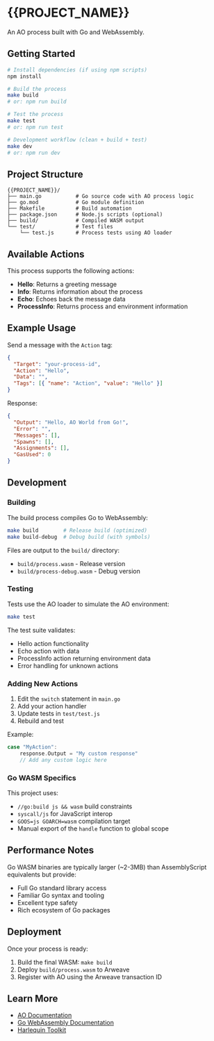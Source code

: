 # {{PROJECT_NAME}}

An AO process built with Go and WebAssembly.

## Getting Started

```bash
# Install dependencies (if using npm scripts)
npm install

# Build the process
make build
# or: npm run build

# Test the process
make test
# or: npm run test

# Development workflow (clean + build + test)
make dev
# or: npm run dev
```

## Project Structure

```
{{PROJECT_NAME}}/
├── main.go           # Go source code with AO process logic
├── go.mod            # Go module definition
├── Makefile          # Build automation
├── package.json      # Node.js scripts (optional)
├── build/            # Compiled WASM output
└── test/             # Test files
    └── test.js       # Process tests using AO loader
```

## Available Actions

This process supports the following actions:

- **Hello**: Returns a greeting message
- **Info**: Returns information about the process
- **Echo**: Echoes back the message data
- **ProcessInfo**: Returns process and environment information

## Example Usage

Send a message with the `Action` tag:

```json
{
  "Target": "your-process-id",
  "Action": "Hello",
  "Data": "",
  "Tags": [{ "name": "Action", "value": "Hello" }]
}
```

Response:

```json
{
  "Output": "Hello, AO World from Go!",
  "Error": "",
  "Messages": [],
  "Spawns": [],
  "Assignments": [],
  "GasUsed": 0
}
```

## Development

### Building

The build process compiles Go to WebAssembly:

```bash
make build        # Release build (optimized)
make build-debug  # Debug build (with symbols)
```

Files are output to the `build/` directory:

- `build/process.wasm` - Release version
- `build/process-debug.wasm` - Debug version

### Testing

Tests use the AO loader to simulate the AO environment:

```bash
make test
```

The test suite validates:

- Hello action functionality
- Echo action with data
- ProcessInfo action returning environment data
- Error handling for unknown actions

### Adding New Actions

1. Edit the `switch` statement in `main.go`
2. Add your action handler
3. Update tests in `test/test.js`
4. Rebuild and test

Example:

```go
case "MyAction":
    response.Output = "My custom response"
    // Add any custom logic here
```

### Go WASM Specifics

This project uses:

- `//go:build js && wasm` build constraints
- `syscall/js` for JavaScript interop
- `GOOS=js GOARCH=wasm` compilation target
- Manual export of the `handle` function to global scope

## Performance Notes

Go WASM binaries are typically larger (~2-3MB) than AssemblyScript equivalents but provide:

- Full Go standard library access
- Familiar Go syntax and tooling
- Excellent type safety
- Rich ecosystem of Go packages

## Deployment

Once your process is ready:

1. Build the final WASM: `make build`
2. Deploy `build/process.wasm` to Arweave
3. Register with AO using the Arweave transaction ID

## Learn More

- [AO Documentation](https://ao.arweave.dev/)
- [Go WebAssembly Documentation](https://github.com/golang/go/wiki/WebAssembly)
- [Harlequin Toolkit](https://github.com/the-permaweb-harlequin/harlequin-toolkit)
